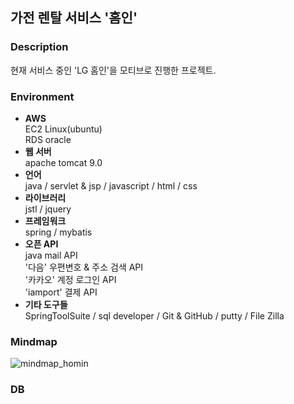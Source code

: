 ## 가전 렌탈 서비스 '홈인'
### Description
현재 서비스 중인 'LG 홈인'을 모티브로 진행한 프로젝트.
### Environment
- **AWS**  
EC2 Linux(ubuntu)  
RDS oracle
- **웹 서버**  
apache tomcat 9.0
- **언어**  
java / servlet & jsp / javascript / html / css
- **라이브러리**  
jstl / jquery
- **프레임워크**  
spring / mybatis
- **오픈 API**  
java mail API  
'다음' 우편변호 & 주소 검색 API  
'카카오' 계정 로그인 API  
'iamport' 결제 API  
- **기타 도구들**  
SpringToolSuite / sql developer / Git & GitHub / putty / File Zilla
### Mindmap
![mindmap_homin](https://user-images.githubusercontent.com/93304669/164241359-7fb3c06c-2473-41cd-aa30-a6e6621697fd.png)

### DB
